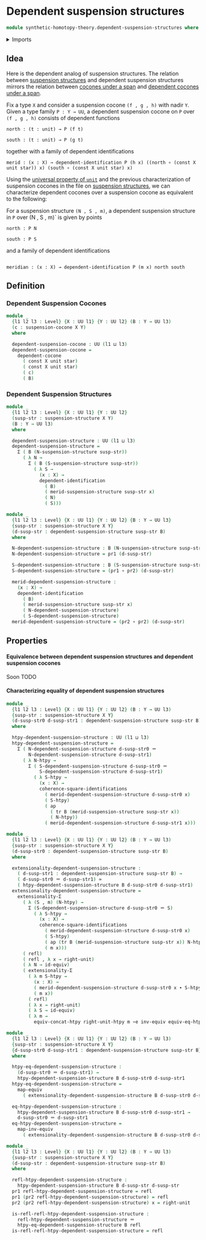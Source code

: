 # Dependent suspension structures

```agda
module synthetic-homotopy-theory.dependent-suspension-structures where
```

<details><summary>Imports</summary>

```agda
open import foundation.action-on-identifications-dependent-functions
open import foundation.action-on-identifications-functions
open import foundation.commuting-squares-of-identifications
open import foundation.commuting-squares-of-maps
open import foundation.constant-maps
open import foundation.contractible-types
open import foundation.dependent-identifications
open import foundation.dependent-pair-types
open import foundation.equivalences
open import foundation.function-extensionality
open import foundation.function-types
open import foundation.functoriality-dependent-pair-types
open import foundation.homotopies
open import foundation.identity-systems
open import foundation.identity-types
open import foundation.structure-identity-principle
open import foundation.transport
open import foundation.type-arithmetic-dependent-pair-types
open import foundation.unit-type
open import foundation.universal-property-unit-type
open import foundation.universe-levels

open import structured-types.pointed-equivalences
open import structured-types.pointed-maps
open import structured-types.pointed-types

open import synthetic-homotopy-theory.cocones-under-spans
open import synthetic-homotopy-theory.conjugation-loops
open import synthetic-homotopy-theory.dependent-cocones-under-spans
open import synthetic-homotopy-theory.dependent-universal-property-pushouts
open import synthetic-homotopy-theory.functoriality-loop-spaces
open import synthetic-homotopy-theory.loop-spaces
open import synthetic-homotopy-theory.pushouts
open import synthetic-homotopy-theory.suspension-structures
open import synthetic-homotopy-theory.universal-property-pushouts
```

</details>

## Idea

Here is the dependent analog of suspension structures. The relation between
[suspension structures](synthetic-homotopy-theory.suspension-structures.md)
and dependent suspension structures mirrors the relation between
[cocones under a span](synthetic-homotopy-theory.cocones-under-spans.md)
and [dependent cocones under a span](synthetic-homotopy-theory.dependent-cocones-under-spans.md).

Fix a type `X` and consider a suspension cocone `(f , g , h)` with
nadir `Y`.  Given a type family `P : Y → UU`, a dependent suspension cocone
on `P` over `(f , g , h)` consists of dependent functions

```text
north : (t : unit) → P (f t)

south : (t : unit) → P (g t)
```

together with a family of dependent identifications

```text
merid : (x : X) → dependent-identification P (h x) ((north ∘ (const X unit star)) x) (south ∘ (const X unit star) x)
```

Using the [universal property of `unit`](foundation.unit-type.md)  and the
previous characterization of suspension cocones in the file on [suspension structures](synthetic-homotopy-theory.suspension-structures.md), we can characterize dependent cocones over a suspension cocone
as equivalent to the following:

For a suspension structure `(N , S , m)`, a dependent suspension structure in
`P` over (N , S , m)` is given by points

```text
north : P N

south : P S
```

and a family of dependent identifications

```text

meridian : (x : X) → dependent-identification P (m x) north south

```

## Definition

### Dependent Suspension Cocones

```agda
module _
  {l1 l2 l3 : Level} {X : UU l1} {Y : UU l2} (B : Y → UU l3)
  (c : suspension-cocone X Y)
  where

  dependent-suspension-cocone : UU (l1 ⊔ l3)
  dependent-suspension-cocone =
    dependent-cocone
      ( const X unit star)
      ( const X unit star)
      ( c)
      ( B)
```

### Dependent Suspension Structures

```agda
module _
  {l1 l2 l3 : Level} {X : UU l1} {Y : UU l2}
  (susp-str : suspension-structure X Y)
  (B : Y → UU l3)
  where

  dependent-suspension-structure : UU (l1 ⊔ l3)
  dependent-suspension-structure =
    Σ ( B (N-suspension-structure susp-str))
      ( λ N →
        Σ ( B (S-suspension-structure susp-str))
          ( λ S →
            (x : X) →
            dependent-identification
              ( B)
              ( merid-suspension-structure susp-str x)
              ( N)
              ( S)))

module _
  {l1 l2 l3 : Level} {X : UU l1} {Y : UU l2} {B : Y → UU l3}
  {susp-str : suspension-structure X Y}
  (d-susp-str : dependent-suspension-structure susp-str B)
  where

  N-dependent-suspension-structure : B (N-suspension-structure susp-str)
  N-dependent-suspension-structure = pr1 (d-susp-str)

  S-dependent-suspension-structure : B (S-suspension-structure susp-str)
  S-dependent-suspension-structure = (pr1 ∘ pr2) (d-susp-str)

  merid-dependent-suspension-structure :
    (x : X) →
    dependent-identification
      ( B)
      ( merid-suspension-structure susp-str x)
      ( N-dependent-suspension-structure)
      ( S-dependent-suspension-structure)
  merid-dependent-suspension-structure = (pr2 ∘ pr2) (d-susp-str)
```

## Properties

#### Equivalence between dependent suspension structures and dependent suspension cocones

Soon TODO

#### Characterizing equality of dependent suspension structures

```agda
module _
  {l1 l2 l3 : Level} {X : UU l1} {Y : UU l2} (B : Y → UU l3)
  {susp-str : suspension-structure X Y}
  (d-susp-str0 d-susp-str1 : dependent-suspension-structure susp-str B)
  where

  htpy-dependent-suspension-structure : UU (l1 ⊔ l3)
  htpy-dependent-suspension-structure =
    Σ ( N-dependent-suspension-structure d-susp-str0 ＝
        N-dependent-suspension-structure d-susp-str1)
      ( λ N-htpy →
        Σ ( S-dependent-suspension-structure d-susp-str0 ＝
            S-dependent-suspension-structure d-susp-str1)
          ( λ S-htpy →
            (x : X) →
            coherence-square-identifications
              ( merid-dependent-suspension-structure d-susp-str0 x)
              ( S-htpy)
              ( ap
                ( tr B (merid-suspension-structure susp-str x))
                ( N-htpy))
              ( merid-dependent-suspension-structure d-susp-str1 x)))

module _
  {l1 l2 l3 : Level} {X : UU l1} {Y : UU l2} (B : Y → UU l3)
  {susp-str : suspension-structure X Y}
  (d-susp-str0 : dependent-suspension-structure susp-str B)
  where

  extensionality-dependent-suspension-structure :
    ( d-susp-str1 : dependent-suspension-structure susp-str B) →
    ( d-susp-str0 ＝ d-susp-str1) ≃
    ( htpy-dependent-suspension-structure B d-susp-str0 d-susp-str1)
  extensionality-dependent-suspension-structure =
    extensionality-Σ
      ( λ (S , m) (N-htpy) →
        Σ (S-dependent-suspension-structure d-susp-str0 ＝ S)
          ( λ S-htpy →
            (x : X) →
            coherence-square-identifications
              ( merid-dependent-suspension-structure d-susp-str0 x)
              ( S-htpy)
              ( ap (tr B (merid-suspension-structure susp-str x)) N-htpy)
              ( m x)))
      ( refl)
      ( refl , λ x → right-unit)
      ( λ N → id-equiv)
      ( extensionality-Σ
        ( λ m S-htpy →
          (x : X) →
          ( merid-dependent-suspension-structure d-susp-str0 x ∙ S-htpy) ＝
          ( m x))
        ( refl)
        ( λ x → right-unit)
        ( λ S → id-equiv)
        ( λ m →
          equiv-concat-htpy right-unit-htpy m ∘e inv-equiv equiv-eq-htpy))

module _
  {l1 l2 l3 : Level} {X : UU l1} {Y : UU l2} (B : Y → UU l3)
  {susp-str : suspension-structure X Y}
  {d-susp-str0 d-susp-str1 : dependent-suspension-structure susp-str B}
  where

  htpy-eq-dependent-suspension-structure :
    (d-susp-str0 ＝ d-susp-str1) →
    htpy-dependent-suspension-structure B d-susp-str0 d-susp-str1
  htpy-eq-dependent-suspension-structure =
    map-equiv
      ( extensionality-dependent-suspension-structure B d-susp-str0 d-susp-str1)

  eq-htpy-dependent-suspension-structure :
    htpy-dependent-suspension-structure B d-susp-str0 d-susp-str1 →
    d-susp-str0 ＝ d-susp-str1
  eq-htpy-dependent-suspension-structure =
    map-inv-equiv
      ( extensionality-dependent-suspension-structure B d-susp-str0 d-susp-str1)

module _
  {l1 l2 l3 : Level} {X : UU l1} {Y : UU l2} (B : Y → UU l3)
  {susp-str : suspension-structure X Y}
  (d-susp-str : dependent-suspension-structure susp-str B)
  where

  refl-htpy-dependent-suspension-structure :
    htpy-dependent-suspension-structure B d-susp-str d-susp-str
  pr1 refl-htpy-dependent-suspension-structure = refl
  pr1 (pr2 refl-htpy-dependent-suspension-structure) = refl
  pr2 (pr2 refl-htpy-dependent-suspension-structure) x = right-unit

  is-refl-refl-htpy-dependent-suspension-structure :
    refl-htpy-dependent-suspension-structure ＝
    htpy-eq-dependent-suspension-structure B refl
  is-refl-refl-htpy-dependent-suspension-structure = refl
```

